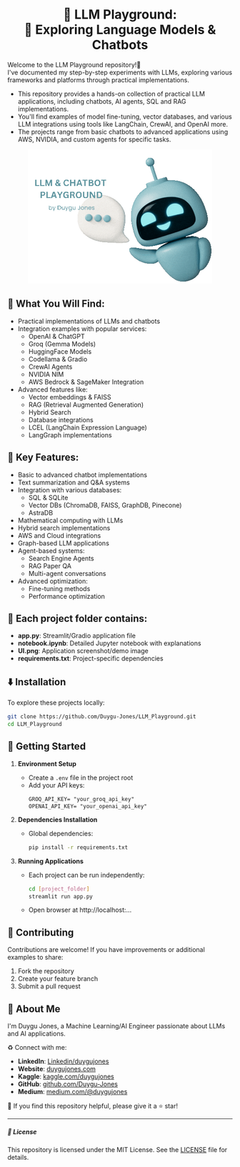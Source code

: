 <h1 align="center">
🤖 LLM Playground: <br>
  🌱 Exploring Language Models & Chatbots
</h1>

Welcome to the LLM Playground repository!🎉 <br>
I've documented my step-by-step experiments with LLMs, exploring various frameworks and platforms through practical implementations.<br>

- This repository provides a hands-on collection of practical LLM applications, including chatbots, AI agents, SQL and RAG implementations. 
- You'll find examples of model fine-tuning, vector databases, and various LLM integrations using tools like LangChain, CrewAI, and OpenAI more. 
- The projects range from basic chatbots to advanced applications using AWS, NVIDIA, and custom agents for specific tasks.

<p align="center">
  <img src="https://github.com/Duygu-Jones/LLM_Playground/blob/main/img/gif0.gif">
</p>


## 🚨 **What You Will Find:**
- Practical implementations of LLMs and chatbots
- Integration examples with popular services:
  - OpenAI & ChatGPT
  - Groq (Gemma Models)
  - HuggingFace Models
  - Codellama & Gradio
  - CrewAI Agents
  - NVIDIA NIM
  - AWS Bedrock & SageMaker Integration
- Advanced features like:
  - Vector embeddings & FAISS
  - RAG (Retrieval Augmented Generation)
  - Hybrid Search
  - Database integrations
  - LCEL (LangChain Expression Language)
  - LangGraph implementations

## 🎯 **Key Features:**
- Basic to advanced chatbot implementations
- Text summarization and Q&A systems
- Integration with various databases:
  - SQL & SQLite
  - Vector DBs (ChromaDB, FAISS, GraphDB, Pinecone)
  - AstraDB
- Mathematical computing with LLMs
- Hybrid search implementations
- AWS and Cloud integrations
- Graph-based LLM applications
- Agent-based systems:
  - Search Engine Agents
  - RAG Paper QA
  - Multi-agent conversations
- Advanced optimization:
  - Fine-tuning methods
  - Performance optimization
 

## 📁 Each project folder contains:
- **app.py**: Streamlit/Gradio application file
- **notebook.ipynb**: Detailed Jupyter notebook with explanations
- **UI.png**: Application screenshot/demo image
- **requirements.txt**: Project-specific dependencies



## ⬇️ Installation
To explore these projects locally:
```bash
git clone https://github.com/Duygu-Jones/LLM_Playground.git
cd LLM_Playground
```


## 🚀 Getting Started

1. **Environment Setup**
   - Create a `.env` file in the project root
   - Add your API keys:
     ```plaintext
     GROQ_API_KEY= "your_groq_api_key"
     OPENAI_API_KEY= "your_openai_api_key"
     ```
     
2. **Dependencies Installation**
   - Global dependencies:
     ```bash
     pip install -r requirements.txt
     ```

3. **Running Applications**
   - Each project can be run independently:
     ```bash
     cd [project_folder]
     streamlit run app.py
     ```
   - Open browser at http://localhost:...
 



## 🤝 Contributing
Contributions are welcome! If you have improvements or additional examples to share:
1. Fork the repository
2. Create your feature branch
3. Submit a pull request

## 🌱 About Me 
I'm Duygu Jones, a Machine Learning/AI Engineer passionate about LLMs and AI applications.

♻️ Connect with me:
- **LinkedIn**: [Linkedin/duygujones](https://www.linkedin.com/in/duygujones/)
- **Website**: [duygujones.com](https://duygujones.vercel.app/)
- **Kaggle**: [kaggle.com/duygujones](https://www.kaggle.com/duygujones)
- **GitHub**: [github.com/Duygu-Jones](https://github.com/Duygu-Jones)
- **Medium**: [medium.com/@duygujones](https://medium.com/@duygujones)

💫 If you find this repository helpful, please give it a ⭐ star!

---
##### 📜 License
This repository is licensed under the MIT License. See the [LICENSE](LICENSE) file for details.

